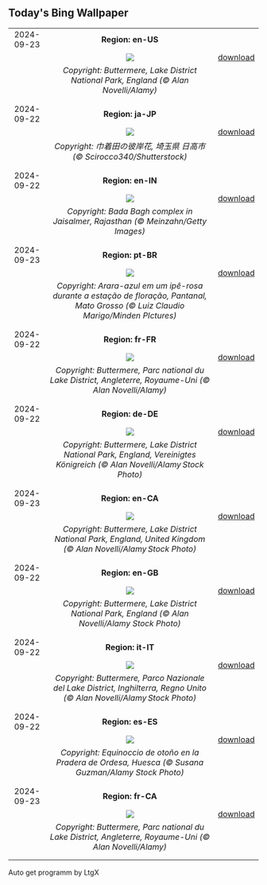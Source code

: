 ## Today's Bing Wallpaper
|      |      |      |
| :----: | :----: | :----: |
|2024-09-23|**Region: en-US**||
||![](https://www.bing.com/th?id=OHR.AutumnCumbria_EN-US3797009731_UHD.jpg&pid=hp&w=1152&h=648&rs=1&c=4)| [download](https://www.bing.com/th?id=OHR.AutumnCumbria_EN-US3797009731_UHD.jpg)|
||*Copyright: Buttermere, Lake District National Park, England (© Alan Novelli/Alamy)*
||
|||
|2024-09-22|**Region: ja-JP**||
||![](https://www.bing.com/th?id=OHR.RedSpiderlily2024_JA-JP1171609872_UHD.jpg&pid=hp&w=1152&h=648&rs=1&c=4)| [download](https://www.bing.com/th?id=OHR.RedSpiderlily2024_JA-JP1171609872_UHD.jpg)|
||*Copyright: 巾着田の彼岸花, 埼玉県 日高市 (© Scirocco340/Shutterstock)*
||
|||
|2024-09-22|**Region: en-IN**||
||![](https://www.bing.com/th?id=OHR.BadaBagh_EN-IN0375946006_UHD.jpg&pid=hp&w=1152&h=648&rs=1&c=4)| [download](https://www.bing.com/th?id=OHR.BadaBagh_EN-IN0375946006_UHD.jpg)|
||*Copyright: Bada Bagh complex in Jaisalmer, Rajasthan (© Meinzahn/Getty Images)*
||
|||
|2024-09-23|**Region: pt-BR**||
||![](https://www.bing.com/th?id=OHR.Primavera_PT-BR5788355112_UHD.jpg&pid=hp&w=1152&h=648&rs=1&c=4)| [download](https://www.bing.com/th?id=OHR.Primavera_PT-BR5788355112_UHD.jpg)|
||*Copyright: Arara-azul em um ipê-rosa durante a estação de floração, Pantanal, Mato Grosso (© Luiz Claudio Marigo/Minden PIctures)*
||
|||
|2024-09-22|**Region: fr-FR**||
||![](https://www.bing.com/th?id=OHR.AutumnCumbria_FR-FR5040860299_UHD.jpg&pid=hp&w=1152&h=648&rs=1&c=4)| [download](https://www.bing.com/th?id=OHR.AutumnCumbria_FR-FR5040860299_UHD.jpg)|
||*Copyright: Buttermere, Parc national du Lake District, Angleterre, Royaume-Uni (© Alan Novelli/Alamy)*
||
|||
|2024-09-22|**Region: de-DE**||
||![](https://www.bing.com/th?id=OHR.AutumnCumbria_DE-DE9036257746_UHD.jpg&pid=hp&w=1152&h=648&rs=1&c=4)| [download](https://www.bing.com/th?id=OHR.AutumnCumbria_DE-DE9036257746_UHD.jpg)|
||*Copyright: Buttermere, Lake District National Park, England, Vereinigtes Königreich (© Alan Novelli/Alamy Stock Photo)*
||
|||
|2024-09-23|**Region: en-CA**||
||![](https://www.bing.com/th?id=OHR.AutumnCumbria_EN-CA9786205803_UHD.jpg&pid=hp&w=1152&h=648&rs=1&c=4)| [download](https://www.bing.com/th?id=OHR.AutumnCumbria_EN-CA9786205803_UHD.jpg)|
||*Copyright: Buttermere, Lake District National Park, England, United Kingdom (© Alan Novelli/Alamy Stock Photo)*
||
|||
|2024-09-22|**Region: en-GB**||
||![](https://www.bing.com/th?id=OHR.AutumnCumbria_EN-GB0937833138_UHD.jpg&pid=hp&w=1152&h=648&rs=1&c=4)| [download](https://www.bing.com/th?id=OHR.AutumnCumbria_EN-GB0937833138_UHD.jpg)|
||*Copyright: Buttermere, Lake District National Park, England (© Alan Novelli/Alamy Stock Photo)*
||
|||
|2024-09-22|**Region: it-IT**||
||![](https://www.bing.com/th?id=OHR.AutumnCumbria_IT-IT4193827391_UHD.jpg&pid=hp&w=1152&h=648&rs=1&c=4)| [download](https://www.bing.com/th?id=OHR.AutumnCumbria_IT-IT4193827391_UHD.jpg)|
||*Copyright: Buttermere, Parco Nazionale del Lake District, Inghilterra, Regno Unito (© Alan Novelli/Alamy Stock Photo)*
||
|||
|2024-09-22|**Region: es-ES**||
||![](https://www.bing.com/th?id=OHR.AragonAutumnLandscape_ES-ES5440172345_UHD.jpg&pid=hp&w=1152&h=648&rs=1&c=4)| [download](https://www.bing.com/th?id=OHR.AragonAutumnLandscape_ES-ES5440172345_UHD.jpg)|
||*Copyright: Equinoccio de otoño en la Pradera de Ordesa, Huesca (© Susana Guzman/Alamy Stock Photo)*
||
|||
|2024-09-23|**Region: fr-CA**||
||![](https://www.bing.com/th?id=OHR.AutumnCumbria_FR-CA8192995525_UHD.jpg&pid=hp&w=1152&h=648&rs=1&c=4)| [download](https://www.bing.com/th?id=OHR.AutumnCumbria_FR-CA8192995525_UHD.jpg)|
||*Copyright: Buttermere, Parc national du Lake District, Angleterre, Royaume-Uni (© Alan Novelli/Alamy)*
||
|||

Auto get programm by LtgX
